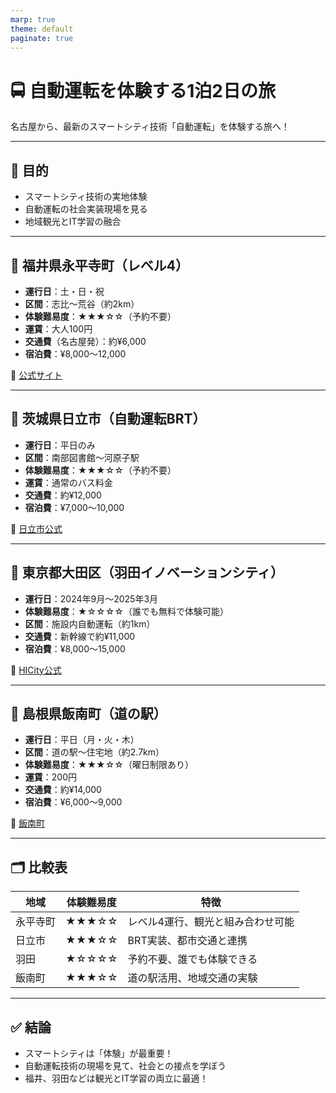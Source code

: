 ```yaml
---
marp: true
theme: default
paginate: true
---
```


# 🚍 自動運転を体験する1泊2日の旅
名古屋から、最新のスマートシティ技術「自動運転」を体験する旅へ！

---

## 🎯 目的

- スマートシティ技術の実地体験
- 自動運転の社会実装現場を見る
- 地域観光とIT学習の融合

---

## 📍 福井県永平寺町（レベル4）

- **運行日**：土・日・祝
- **区間**：志比〜荒谷（約2km）
- **体験難易度**：★★★☆☆（予約不要）
- **運賃**：大人100円  
- **交通費**（名古屋発）：約¥6,000  
- **宿泊費**：¥8,000〜12,000  

🔗 [公式サイト](https://www.town.eiheiji.lg.jp/200/206/208/p010484.html)

---

## 📍 茨城県日立市（自動運転BRT）

- **運行日**：平日のみ
- **区間**：南部図書館〜河原子駅
- **体験難易度**：★★★☆☆（予約不要）
- **運賃**：通常のバス料金  
- **交通費**：約¥12,000  
- **宿泊費**：¥7,000〜10,000  

🔗 [日立市公式](https://www.city.hitachi.lg.jp/machizukuri_kankyo/kotsu_doro/1002832/1015631.html)

---

## 📍 東京都大田区（羽田イノベーションシティ）

- **運行日**：2024年9月〜2025年3月
- **体験難易度**：★☆☆☆☆（誰でも無料で体験可能）
- **区間**：施設内自動運転（約1km）
- **交通費**：新幹線で約¥11,000  
- **宿泊費**：¥8,000〜15,000  

🔗 [HICity公式](https://haneda-innovation-city.com/news/2024/08/30/2732/)

---

## 📍 島根県飯南町（道の駅）

- **運行日**：平日（月・火・木）
- **区間**：道の駅〜住宅地（約2.7km）
- **体験難易度**：★★★☆☆（曜日制限あり）
- **運賃**：200円  
- **交通費**：約¥14,000  
- **宿泊費**：¥6,000〜9,000  

🔗 [飯南町](https://www.iinan.jp/soshiki/8/4764.html)

---

## 🗂 比較表

| 地域             | 体験難易度 | 特徴                             |
|------------------|------------|----------------------------------|
| 永平寺町         | ★★★☆☆     | レベル4運行、観光と組み合わせ可能 |
| 日立市           | ★★★☆☆     | BRT実装、都市交通と連携          |
| 羽田             | ★☆☆☆☆     | 予約不要、誰でも体験できる        |
| 飯南町           | ★★★☆☆     | 道の駅活用、地域交通の実験        |

---

## ✅ 結論

- スマートシティは「体験」が最重要！
- 自動運転技術の現場を見て、社会との接点を学ぼう
- 福井、羽田などは観光とIT学習の両立に最適！

